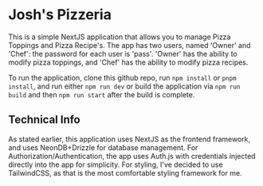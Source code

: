# Josh's Pizzeria

This is a simple NextJS application that allows you to manage Pizza Toppings and Pizza Recipe's. The app has two users, named 'Owner' and 'Chef': the password for each user is 'pass'. 'Owner' has the ability to modify pizza toppings, and 'Chef' has the ability to modify pizza recipes.

To run the application, clone this github repo, run `npm install` or `pnpm install`, and run either `npm run dev` or build the application via `npm run build` and then `npm run start` after the build is complete.

## Technical Info

As stated earlier, this application uses NextJS as the frontend framework, and uses NeonDB+Drizzle for database management. For Authorization/Authentication, the app uses Auth.js with credentials injected directly into the app for simplicity. For styling, I've decided to use TailwindCSS, as that is the most comfortable styling framework for me.